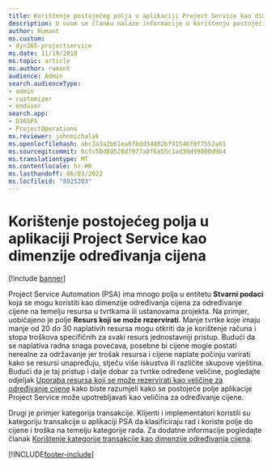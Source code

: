 ```yaml
---
title: Korištenje postojećeg polja u aplikaciji Project Service kao dimenzije određivanja cijena
description: U ovom se članku nalaze informacije o korištenju postojećih polja usluge projekta kao dimenzija određivanja cijena.
author: Rumant
ms.custom:
- dyn365-projectservice
ms.date: 11/19/2018
ms.topic: article
ms.author: rumant
audience: Admin
search.audienceType:
- admin
- customizer
- enduser
search.app:
- D365PS
- ProjectOperations
ms.reviewer: johnmichalak
ms.openlocfilehash: abc3a3a2b61ea6f8dd34d82bf91546f8f7552a61
ms.sourcegitcommit: 6cfc50d89528df977a8f6a55c1ad39d99800d9b4
ms.translationtype: MT
ms.contentlocale: hr-HR
ms.lasthandoff: 06/03/2022
ms.locfileid: "8925203"
---
```

# <a name="use-an-existing-field-in-project-service-as-a-pricing-dimension"></a>Korištenje postojećeg polja u aplikaciji Project Service kao dimenzije određivanja cijena

[!include [banner](../includes/psa-now-project-operations.md)]

Project Service Automation (PSA) ima mnogo polja u entitetu **Stvarni podaci** koja se mogu koristiti kao dimenzije određivanja cijena za određivanje cijene na temelju resursa u tvrtkama ili ustanovama projekta. Na primjer, uobičajeno je polje **Resurs koji se može rezervirati**. Manje tvrtke koje imaju manje od 20 do 30 naplativih resursa mogu otkriti da je korištenje računa i stopa troškova specifičnih za svaki resurs jednostavniji pristup. Budući da se naplativa radna snaga povećava, posebne bi cijene mogle postati nerealne za održavanje jer trošak resursa i cijene naplate počinju varirati kako se resursi unapređuju, stječu više iskustva ili različite skupove vještina. Budući da je taj pristup i dalje dobar za tvrtke određene veličine, pogledajte odjeljak [Uporaba resursa koji se može rezervirati kao veličine za određivanje cijene](bookable-resource-pricing-dimension.md) kako biste razumjeli kako se postojeće polje aplikacije Project Service može upotrebljavati kao veličina za određivanje cijene.

Drugi je primjer kategorija transakcije. Klijenti i implementatori koristili su kategoriju transakcije u aplikaciji PSA da klasificiraju rad i koriste polje do cijene i troška na temelju kategorije rada. Za dodatne informacije pogledajte članak [Korištenje kategorije transakcije kao dimenzije određivanja cijena](transaction-category-pricing-dimension.md).


[!INCLUDE[footer-include](../includes/footer-banner.md)]
